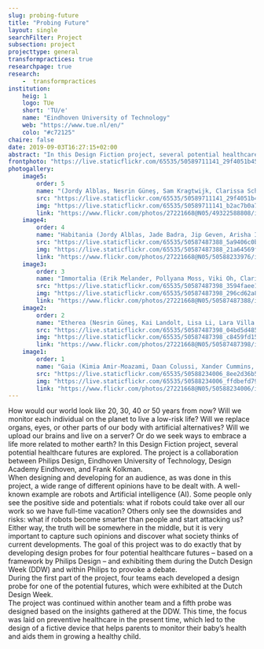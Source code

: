 ```yaml
---
slug: probing-future
title: "Probing Future"
layout: single
searchFilter: Project
subsection: project
projecttype: general
transformpractices: true
researchpage: true
research: 
    -  transformpractices
institution:
    heig: 1
    logo: TUe
    short: 'TU/e'
    name: "Eindhoven University of Technology"
    web: "https://www.tue.nl/en/"
    colo: "#c72125"
chaire: false
date: 2019-09-03T16:27:15+02:00
abstract: "In this Design Fiction project, several potential healthcare futures are explored in a collaboration between Philips Design, Eindhoven University of Technology, Design Academy Eindhoven, and Frank Kolkman."
frontphoto: "https://live.staticflickr.com/65535/50589711141_29f4051b45.jpg"
photogallery:
    image5:
        order: 5
        name: "(​Jordy Alblas, Nesrin Güneş, Sam Kragtwijk, Clarissa Schmitt)"
        src: "https://live.staticflickr.com/65535/50589711141_29f4051b45_q.jpg"
        img: "https://live.staticflickr.com/65535/50589711141_b2ac7b0a72_o.jpg"
        link: "https://www.flickr.com/photos/27221668@N05/49322588808/in/album-72157712496729493"
    image4:
        order: 4
        name: "Habitania (​Jordy Alblas, Jade Badra, Jip Geven, Arisha Isaeva - photography by Juuke Schoorl)"
        src: "https://live.staticflickr.com/65535/50587487388_5a9406c0b3_q.jpg"
        img: "https://live.staticflickr.com/65535/50587487388_21a64569fc_o.jpg"
        link: "https://www.flickr.com/photos/27221668@N05/50588233976/in/album-72157716601045922"
    image3:
        order: 3
        name: "Immortalia (​Erik Melander, Pollyana Moss, Viki Oh, Clarissa Schmitt - photography by Juuke Schoorl)"
        src: "https://live.staticflickr.com/65535/50587487398_3594faee15_q.jpg"
        img: "https://live.staticflickr.com/65535/50587487398_296cd62a81_o.jpg"
        link: "https://www.flickr.com/photos/27221668@N05/50587487388/in/album-72157716601045922"
    image2:
        order: 2
        name: "Etherea (Nesrin Güneş, Kai Landolt, Lisa Li, Lara Villa - photography by Juuke Schoorl)"
        src: "https://live.staticflickr.com/65535/50587487398_04bd5d4854_q.jpg"
        img: "https://live.staticflickr.com/65535/50587487398_c8459fd15e_o.jpg"
        link: "https://www.flickr.com/photos/27221668@N05/50587487398/in/album-72157716601045922"
    image1:
        order: 1
        name: "Gaia (Kimia Amir-Moazami, Daan Colussi, Xander Cummins, Sam Kragtwijk - photography by Juuke Schoorl)"
        src: "https://live.staticflickr.com/65535/50588234006_8ee2d36b5e_q.jpg"
        img: "https://live.staticflickr.com/65535/50588234006_ffdbefd792_o.jpg"
        link: "https://www.flickr.com/photos/27221668@N05/50588234006/in/album-72157716601045922"
---
```


How would our world look like 20, 30, 40 or 50 years from now? Will we monitor each individual on the planet to live a low-risk life? Will we replace organs, eyes, or other parts of our body with artificial alternatives? Will we upload our brains and live on a server? Or do we seek ways to embrace a life more related to mother earth? In this Design Fiction project, several potential healthcare futures are explored. The project is a collaboration between Philips Design, Eindhoven University of Technology, Design Academy Eindhoven, and Frank Kolkman.  
When designing and developing for an audience, as was done in this project, a wide range of different opinions have to be dealt with. A well-known example are robots and Artificial intelligence (AI). Some people only see the positive side and potentials: what if robots could take over all our work so we have full-time vacation? Others only see the downsides and risks: what if robots become smarter than people and start attacking us? Either way, the truth will be somewhere in the middle, but it is very important to capture such opinions and discover what society thinks of current developments. The goal of this project was to do exactly that by developing design probes for four potential healthcare futures – based on a framework by Philips Design – and exhibiting them during the Dutch Design Week (DDW) and within Philips to provoke a debate.  
During the first part of the project, four teams each developed a design probe for one of the potential futures, which were exhibited at the Dutch Design Week.  
The project was continued within another team and a fifth probe was designed based on the insights gathered at the DDW. This time, the focus was laid on preventive healthcare in the present time, which led to the design of a fictive device that helps parents to monitor their baby’s health and aids them in growing a healthy child.

